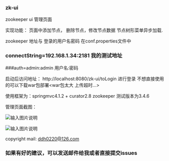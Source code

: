 ### zk-ui
zookeeper ui 管理页面
 
实现功能：
   页面中添加节点， 删除节点，修改节点数据
   节点树形菜单异步加载.

zookeeper 地址与 登录的用户名密码 在conf.properties文件中
###   connectString=192.168.1.34:2181   我的测试地址
###auth=admin:admin    用户名:密码


启动后访问地址： http://localhost:8080/zk-ui/toLogin  进行登录
不想直接使用的可以下载war包部署<war包太大 上传超时...>

使用框架为：springmvc4.1.2 + curator2.8 
zookeeper 测试版本为3.4.6


管理页面截图：

![输入图片说明](http://git.oschina.net/uploads/images/2015/0921/170902_406f9772_366428.png "在这里输入图片标题")

![输入图片说明](http://git.oschina.net/uploads/images/2015/0921/170917_8ddf15ed_366428.png "在这里输入图片标题")



copyright 
mail: ddh0220@126.com
### 如果有好的建议，可以发送邮件给我或者直接提交issues

